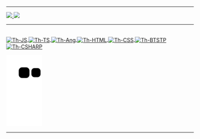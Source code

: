 
<hr>
<div>
  <a href="https://github.com/thiagodiasz">
   <img height="160em" src="https://github-readme-stats.vercel.app/api?username=thiagodiasz&theme=gotham&show_icons=true&include_all_commits=true&count_private=true"/>
    <img height="160em" src="https://github-readme-stats.vercel.app/api/top-langs/?username=thiagodiasz&theme=gotham&layout=compact&langs_count=16"/>
  </div>
  <hr>
  <div style="display: inline_block; margin-top:400"><br>
    <img align="center" alt="Th-JS" height="30" width="40" src="https://cdn.jsdelivr.net/gh/devicons/devicon/icons/javascript/javascript-original.svg" />
    <img align="center" alt="Th-TS" height="30" width="40" src="https://cdn.jsdelivr.net/gh/devicons/devicon/icons/typescript/typescript-plain.svg" />
    <img align="center" alt="Th-Ang" height="30" width="40" src="https://cdn.jsdelivr.net/gh/devicons/devicon/icons/angularjs/angularjs-plain.svg" />
    <img align="center" alt="Th-HTML" height="30" width="40" src="https://cdn.jsdelivr.net/gh/devicons/devicon/icons/html5/html5-original.svg" />
    <img align="center" alt="Th-CSS" height="30" width="40" src="https://cdn.jsdelivr.net/gh/devicons/devicon/icons/css3/css3-original.svg" />
    <img align="center" alt="Th-BTSTP" height="30" width="40" src="https://cdn.jsdelivr.net/gh/devicons/devicon/icons/bootstrap/bootstrap-original.svg" />
    <img align="center" alt="Th-CSHARP" height="30" width="40" src="https://cdn.jsdelivr.net/gh/devicons/devicon/icons/csharp/csharp-original.svg" /> 
  
   ![Snake animation](https://github.com/thiagodiasz/thiagodiasz/blob/output/github-contribution-grid-snake.svg)
  </div>
 <hr>
